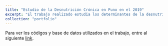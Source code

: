 ```yaml
---
title: "Estudio de la Desnutrición Crónica en Puno en el 2019"
excerpt: "El trabajo realizado estudia los determinantes de la desnutrición crónica en Ayacucho en el año 2019. Se utilizó el programa estadístico Stata para manejar la base de datos de la ENDES y escribir el [código](https://github.com/hintecole/Actividades-Stata) para el trabajo."
collection: "portfolio"
---
```

Para ver los códigos y base de datos utilizados en el trabajo, entre al siguiente [link](https://github.com/hintecole/Actividades-Stata).